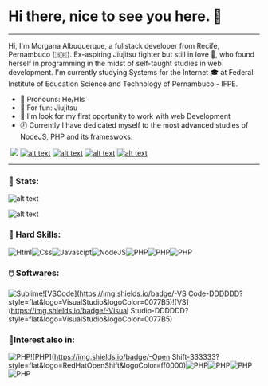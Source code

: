 # Hi there, nice to see you here. 👋 

---

Hi, I'm Morgana Albuquerque, a fullstack developer from  Recife, Pernambuco (🇧🇷). Ex-aspiring Jiujitsu fighter but still in love :kimono:, who found herself in programming in the midst of self-taught studies in web development. I'm currently studying Systems for the Internet 🎓 at Federal Institute of Education Science and Technology of Pernambuco - IFPE.

-  :man: Pronouns: He/HIs 
- :kimono: For fun: Jiujitsu 
- :hammer: I'm look for my first oportunity to work with web Development
- :clock7: Currently I have dedicated myself to the most advanced studies of NodeJS, PHP and its frameswoks.

​																							[![](https://img.shields.io/badge/GitHub-000000?&style=flat-square&logo=GitHub&logoColor=white)](https://github.com/italo-carvavalho)   [![alt text](https://img.shields.io/badge/LinkedIn-%230077B5.svg?&style=flat-square&logo=linkedin&logoColor=white">)](https://www.linkedin.com/in/italo-carvalho-96556193/)   [![alt text](https://img.shields.io/badge/-WhatsApp-25d366?style=flat-square&labelColor=25d366&logo=whatsapp&logoColor=white&link)](https://wa.me/5581984970201)    [![alt text](https://img.shields.io/badge/-Gmail-FF0000?style=flat-square&labelColor=FF0000&logo=gmail&logoColor=white&link)](mailto:ilmc@discente.ifpe.edu.br)  [![alt text](https://img.shields.io/badge/-Hotmail-0077B5?style=flat-square&labelColor=FFFFFF&logo=MicrosoftOutlook&logoColor=0077B5&link)](mailto:italo_mendes_carvalho@hotmail)

---



 ### 📅 Stats:

![alt text](https://github-readme-stats.vercel.app/api?username=italo-carvavalho&show_icons=true&theme=tokyonight)

![alt text](https://github-readme-stats-eight-theta.vercel.app/api/top-langs/?username=italo-carvavalho&layout=compact&langs_count=8&theme=tokyonight&include_all_commits=true&count_private=true)


### :rocket: Hard Skills:

![Html](https://img.shields.io/badge/-HTML5-333333?style=flat&logo=Html5&logoColor)![Css](https://img.shields.io/badge/-CSS-333333?style=flat&logo=CSS3&logoColor=007396)![Javascipt](https://img.shields.io/badge/-Javascript-333333?style=flat&logo=Javascript&logoColor)![NodeJS](https://img.shields.io/badge/-NodeJS-333333?style=flat&logo=Node--JS&logoColor)![PHP](https://img.shields.io/badge/-PHP-333333?style=flat&logo=PHP&logoColor)![PHP](https://img.shields.io/badge/-MySQL-333333?style=flat&logo=MYSQL&logoColor=ffffff)![PHP](https://img.shields.io/badge/-Linux-333333?style=flat&logo=linux&logoColor)



### :computer_mouse: Softwares: 

![Sublime](https://img.shields.io/badge/-SublimeText-DDDDDD?style=flat&logo=SublimeText&logoColor)![VSCode](https://img.shields.io/badge/-VS Code-DDDDDD?style=flat&logo=VisualStudio&logoColor=0077B5)![VS](https://img.shields.io/badge/-Visual Studio-DDDDDD?style=flat&logo=VisualStudio&logoColor=0077B5)



### 🧠Interest also in: 

![PHP](https://img.shields.io/badge/-Docker-333333?style=flat&logo=Docker&logoColor)![PHP](https://img.shields.io/badge/-Open Shift-333333?style=flat&logo=RedHatOpenShift&logoColor=ff0000)![PHP](https://img.shields.io/badge/-Kubernetes-333333?style=flat&logo=Kubernetes&logoColor=ffffff)![PHP](https://img.shields.io/badge/-React-333333?style=flat&logo=React&logoColor)![PHP](https://img.shields.io/badge/-Laravel-333333?style=flat&logo=Laravel&logoColor)![PHP](https://img.shields.io/badge/-BlockChain-333333?style=flat&logo=Blockchain&logoColor)



